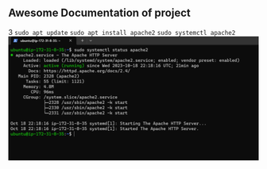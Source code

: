 ## Awesome Documentation of project
3
`sudo apt update`
`sudo apt install apache2`
`sudo systemctl apache2`
![apache status](./images/apache-status.png)
